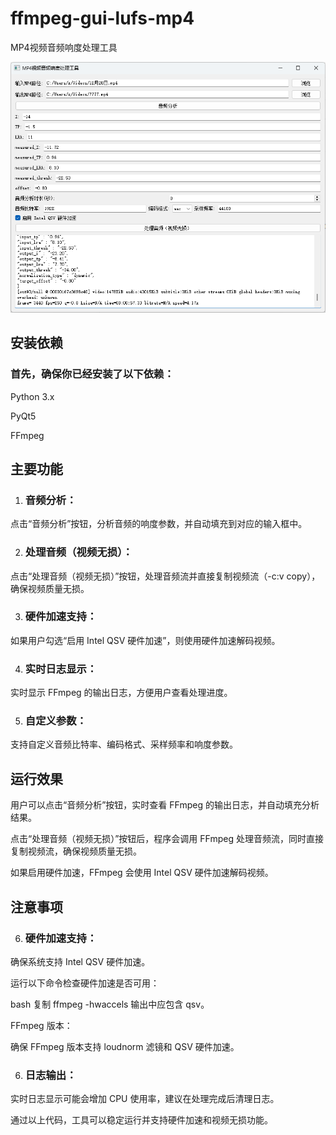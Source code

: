 # ffmpeg-gui-lufs-mp4
MP4视频音频响度处理工具

![GitHub图像](/%E5%B1%8F%E5%B9%95%E6%88%AA%E5%9B%BE%202025-01-14%20230019.png)

## 安装依赖
### 首先，确保你已经安装了以下依赖：

Python 3.x

PyQt5

FFmpeg

## 主要功能
1. ### 音频分析：

点击“音频分析”按钮，分析音频的响度参数，并自动填充到对应的输入框中。

2. ### 处理音频（视频无损）：

点击“处理音频（视频无损）”按钮，处理音频流并直接复制视频流（-c:v copy），确保视频质量无损。

3. ### 硬件加速支持：

如果用户勾选“启用 Intel QSV 硬件加速”，则使用硬件加速解码视频。

4. ### 实时日志显示：

实时显示 FFmpeg 的输出日志，方便用户查看处理进度。

5. ### 自定义参数：

支持自定义音频比特率、编码格式、采样频率和响度参数。

## 运行效果
用户可以点击“音频分析”按钮，实时查看 FFmpeg 的输出日志，并自动填充分析结果。

点击“处理音频（视频无损）”按钮后，程序会调用 FFmpeg 处理音频流，同时直接复制视频流，确保视频质量无损。

如果启用硬件加速，FFmpeg 会使用 Intel QSV 硬件加速解码视频。

## 注意事项
6. ### 硬件加速支持：

确保系统支持 Intel QSV 硬件加速。

运行以下命令检查硬件加速是否可用：

bash
复制
ffmpeg -hwaccels
输出中应包含 qsv。

FFmpeg 版本：

确保 FFmpeg 版本支持 loudnorm 滤镜和 QSV 硬件加速。

6. ### 日志输出：

实时日志显示可能会增加 CPU 使用率，建议在处理完成后清理日志。

通过以上代码，工具可以稳定运行并支持硬件加速和视频无损功能。
